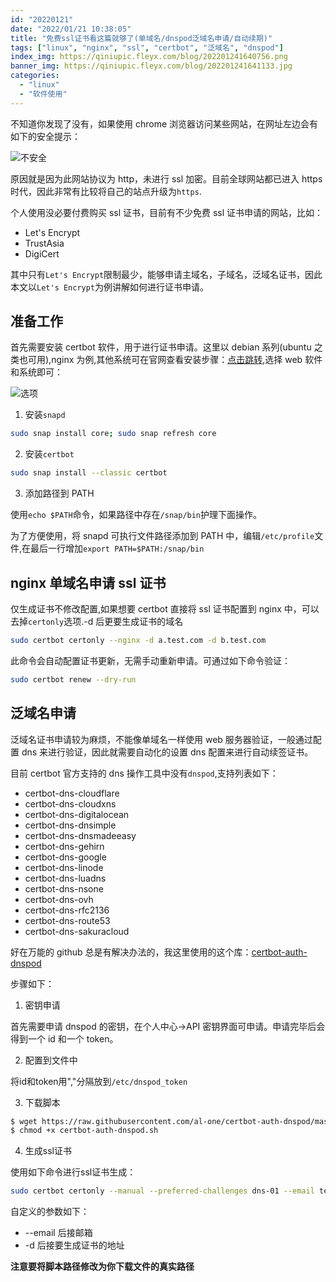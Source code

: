 ```yaml
---
id: "20220121"
date: "2022/01/21 10:38:05"
title: "免费ssl证书看这篇就够了(单域名/dnspod泛域名申请/自动续期)"
tags: ["linux", "nginx", "ssl", "certbot", "泛域名", "dnspod"]
index_img: https://qiniupic.fleyx.com/blog/202201241640756.png
banner_img: https://qiniupic.fleyx.com/blog/202201241641133.jpg
categories:
  - "linux"
  - "软件使用"
---
```


不知道你发现了没有，如果使用 chrome 浏览器访问某些网站，在网址左边会有如下的安全提示：

![不安全](https://qiniupic.fleyx.com/blog/202201212029672.png)

原因就是因为此网站协议为 http，未进行 ssl 加密。目前全球网站都已进入 https 时代，因此非常有比较将自己的站点升级为`https`.


<!-- more -->

个人使用没必要付费购买 ssl 证书，目前有不少免费 ssl 证书申请的网站，比如：

- Let's Encrypt
- TrustAsia
- DigiCert

其中只有`Let's Encrypt`限制最少，能够申请主域名，子域名，泛域名证书，因此本文以`Let's Encrypt`为例讲解如何进行证书申请。

## 准备工作

首先需要安装 certbot 软件，用于进行证书申请。这里以 debian 系列(ubuntu 之类也可用),nginx 为例,其他系统可在官网查看安装步骤：[点击跳转](https://certbot.eff.org/instructions?ws=nginx&os=debianstretch),选择 web 软件和系统即可：

![选项](https://qiniupic.fleyx.com/blog/202201241015938.png)

1. 安装`snapd`

```bash
sudo snap install core; sudo snap refresh core
```

2. 安装`certbot`

```bash
sudo snap install --classic certbot
```

3. 添加路径到 PATH

使用`echo $PATH`命令，如果路径中存在`/snap/bin`护理下面操作。

为了方便使用，将 snapd 可执行文件路径添加到 PATH 中，编辑`/etc/profile`文件,在最后一行增加`export PATH=$PATH:/snap/bin`

## nginx 单域名申请 ssl 证书

仅生成证书不修改配置,如果想要 certbot 直接将 ssl 证书配置到 nginx 中，可以去掉`certonly`选项.-d 后更要生成证书的域名

```bash
sudo certbot certonly --nginx -d a.test.com -d b.test.com
```

此命令会自动配置证书更新，无需手动重新申请。可通过如下命令验证：

```bash
sudo certbot renew --dry-run
```

## 泛域名申请

泛域名证书申请较为麻烦，不能像单域名一样使用 web 服务器验证，一般通过配置 dns 来进行验证，因此就需要自动化的设置 dns 配置来进行自动续签证书。

目前 certbot 官方支持的 dns 操作工具中没有`dnspod`,支持列表如下：

- certbot-dns-cloudflare
- certbot-dns-cloudxns
- certbot-dns-digitalocean
- certbot-dns-dnsimple
- certbot-dns-dnsmadeeasy
- certbot-dns-gehirn
- certbot-dns-google
- certbot-dns-linode
- certbot-dns-luadns
- certbot-dns-nsone
- certbot-dns-ovh
- certbot-dns-rfc2136
- certbot-dns-route53
- certbot-dns-sakuracloud

好在万能的 github 总是有解决办法的，我这里使用的这个库：[certbot-auth-dnspod](https://github.com/al-one/certbot-auth-dnspod)

步骤如下：

1. 密钥申请

首先需要申请 dnspod 的密钥，在个人中心->API 密钥界面可申请。申请完毕后会得到一个 id 和一个 token。

2. 配置到文件中

将id和token用","分隔放到`/etc/dnspod_token`

3. 下载脚本

```bash
$ wget https://raw.githubusercontent.com/al-one/certbot-auth-dnspod/master/certbot-auth-dnspod.sh
$ chmod +x certbot-auth-dnspod.sh
```

4. 生成ssl证书

使用如下命令进行ssl证书生成：

```bash
sudo certbot certonly --manual --preferred-challenges dns-01 --email test@test.com -d laravel.run -d *.laravel.run --server https://acme-v02.api.letsencrypt.org/directory --manual-auth-hook /path/to/certbot-auth-dnspod.sh --manual-cleanup-hook "/path/to/certbot-auth-dnspod.sh clean"
```

自定义的参数如下：

- --email  后接邮箱
- -d 后接要生成证书的地址

**注意要将脚本路径修改为你下载文件的真实路径**


